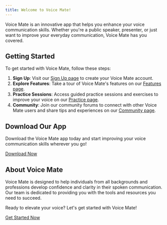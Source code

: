 ```yaml
---
title: Welcome to Voice Mate!
---
```


Voice Mate is an innovative app that helps you enhance your voice communication skills. Whether you're a public speaker, presenter, or just want to improve your everyday communication, Voice Mate has you covered.

## Getting Started

To get started with Voice Mate, follow these steps:

1. **Sign Up**: Visit our [Sign Up page](signup.html) to create your Voice Mate account.
2. **Explore Features**: Take a tour of Voice Mate's features on our [Features page](features.html).
3. **Practice Sessions**: Access guided practice sessions and exercises to improve your voice on our [Practice page](practice.html).
4. **Community**: Join our community forums to connect with other Voice Mate users and share tips and experiences on our [Community page](community.html).

## Download Our App

Download the Voice Mate app today and start improving your voice communication skills wherever you go!

[Download Now](https://yourappstore.com/voicemate)

## About Voice Mate

Voice Mate is designed to help individuals from all backgrounds and professions develop confidence and clarity in their spoken communication. Our team is dedicated to providing you with the tools and resources you need to succeed.

Ready to elevate your voice? Let's get started with Voice Mate!

[Get Started Now](signup.html)
